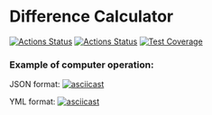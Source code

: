 # Difference Calculator

[![Actions Status](https://github.com/vlapinaa/frontend-project-46/actions/workflows/hexlet-check.yml/badge.svg)](https://github.com/vlapinaa/frontend-project-46/actions)
[![Actions Status](https://github.com/vlapinaa/frontend-project-46/actions/workflows/testing.yml/badge.svg)](https://github.com/vlapinaa/frontend-project-46/actions)
[![Test Coverage](https://api.codeclimate.com/v1/badges/7a6e78843eb6e4f38415/test_coverage)](https://codeclimate.com/github/vlapinaa/frontend-project-46/test_coverage)

### Example of computer operation:
JSON format:
[![asciicast](https://asciinema.org/a/3LC3UFgdTNlBr9Q3vBj83AkaF.svg)](https://asciinema.org/a/3LC3UFgdTNlBr9Q3vBj83AkaF)

YML format:
[![asciicast](https://asciinema.org/a/RXGv7Yy5BwhGOp0tjMMqWFM07.svg)](https://asciinema.org/a/RXGv7Yy5BwhGOp0tjMMqWFM07)